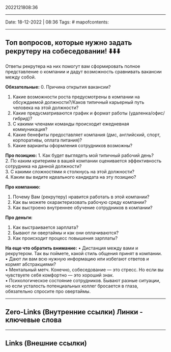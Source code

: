 2022121808:36
___
Date: 18-12-2022 | 08:36
Tags: #
mapofcontents:
___
## Топ вопросов, которые нужно задать рекрутеру на собеседовании! ⬇️⬇️⬇️  
  
Ответы рекрутера на них помогут вам сформировать полное представление о компании и дадут возможность сравнивать вакансии между собой.  
  
**Обязательные:**
0. Причина открытия вакансии?  
1. Какие возможности роста предусмотрены в компании на обсуждаемой должности?/Каков типичный карьерный путь человека на этой должности?  
2. Какие предусматриваются график и формат работы (удаленка/офис/гибрид)?  
3. С какими членами команды происходит ежедневная коммуникация?   
4. Какие бенефиты предоставляет компания (дмс, английский, спорт, корпоративы, оплата питания)?  
5. Какие варианты оформления сотрудников возможны?  
  
**Про позицию:** 
1. Как будет выглядеть мой типичный рабочий день?  
2. По каким критериям в вашей компании оценивается эффективность сотрудника на данной должности?  
3. С какими сложностями я столкнусь на этой должности?  
4. Каким вы видите идеального кандидата на эту позицию?  
  
**Про компанию:** 
1. Почему Вам (рекрутеру) нравится работать в этой компании?  
2. Как вы можете охарактеризовать рабочую среду компании?   
3. Как выстроено внутреннее обучение сотрудников в компании?  
  
**Про деньги:** 
1. Как выстраивается зарплата?  
2. Бывают ли овертаймы и как они оплачиваются?  
3. Как происходит процесс повышения зарплаты?  
  
**На еще что обратить внимание:** 
• Дистанция между вами и рекрутером. Так вы поймете, какой стиль общения принят в компании.  
• Дают ли вам всю нужную информацию или избегают ответов и кормят абстракциями?  
• Ментальный метч. Конечно, собеседование — это стресс. Но если вы чувствуете себя комфортно — это хороший знак.  
• Психологическое состояние сотрудников. Бывают разные ситуации, но если усталость потенциальных коллег бросается в глаза, обязательно спросите про овертаймы.


-----
**Zero-Links**  (Внутренние ссылки) Линки - ключевые слова
- 

------
**Links** (Внешние ссылки)
- 
